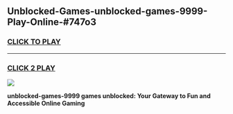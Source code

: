 
## Unblocked-Games-unblocked-games-9999-Play-Online-#747o3
<h3>
<a href="https://premium.freeplayer.one?title=unblocked-games-9999&ref=27F">CLICK TO PLAY</a></h3>
<hr>

<h3>
<a href="https://premium.freeplayer.one?title=unblocked-games-9999&ref=27F">CLICK 2 PLAY</a>
  
</h3>

<a href="https://premium.freeplayer.one?title=unblocked-games-9999&ref=27F"><img src="https://clearcache.store/games.png"></a>


**unblocked-games-9999 games unblocked: Your Gateway to Fun and Accessible Online Gaming**
